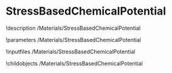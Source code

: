 <!-- MOOSE Documentation Stub: Remove this when content is added. -->

# StressBasedChemicalPotential
!description /Materials/StressBasedChemicalPotential

!parameters /Materials/StressBasedChemicalPotential

!inputfiles /Materials/StressBasedChemicalPotential

!childobjects /Materials/StressBasedChemicalPotential

